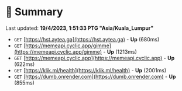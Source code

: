 # 📖 Summary
Last updated: **19/4/2023, 1:51:33 PTG "Asia/Kuala_Lumpur"**

- `GET` [https://hst.aytea.ga](https://hst.aytea.ga) - **Up** (680ms)
- `GET` [https://memeapi.cyclic.app/gimme](https://memeapi.cyclic.app/gimme) - **Up** (1213ms)
- `GET` [https://memeapi.cyclic.app](https://memeapi.cyclic.app) - **Up** (622ms)
- `GET` [https://klik.ml/health](https://klik.ml/health) - **Up** (2001ms)
- `GET` [https://dumb.onrender.com](https://dumb.onrender.com) - **Up** (855ms)
